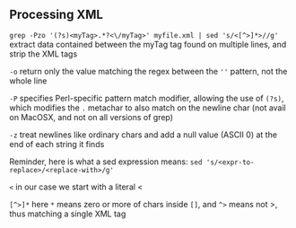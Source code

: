 ## Processing XML

`grep -Pzo '(?s)<myTag>.*?<\/myTag>' myfile.xml | sed 's/<[^>]*>//g'` extract data contained between the myTag tag found on multiple lines, and strip the XML tags

`-o` return only the value matching the regex between the `''` pattern, not the whole line

`-P` specifies Perl-specific pattern match modifier, allowing the use of `(?s)`, which modifies the `.` metachar to also match on the newline char (not avail on MacOSX, and not on all versions of grep)

`-z` treat newlines like ordinary chars and add a null value (ASCII 0) at the end of each string it finds

Reminder, here is what a sed expression means: `sed 's/<expr-to-replace>/<replace-with>/g'`

`<` in our case we start with a literal <

`[^>]*` here `*` means zero or more of chars inside `[]`, and `^>` means not >, thus matching a single XML tag

